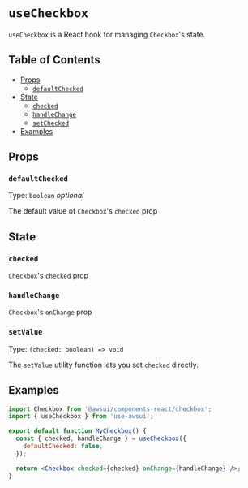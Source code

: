 # `useCheckbox`

`useCheckbox` is a React hook for managing `Checkbox`'s state.

## Table of Contents

- [Props](#props)
  - [`defaultChecked`](#defaultchecked)
- [State](#state)
  - [`checked`](#checked)
  - [`handleChange`](#handlechange)
  - [`setChecked`](#setchecked)
- [Examples](#examples)

## Props

### `defaultChecked`

Type: `boolean` _optional_

The default value of `Checkbox`'s `checked` prop

## State

### `checked`

`Checkbox`'s `checked` prop

### `handleChange`

`Checkbox`'s `onChange` prop

### `setValue`

Type: `(checked: boolean) => void`

The `setValue` utility function lets you set `checked` directly.

## Examples

```jsx
import Checkbox from '@awsui/components-react/checkbox';
import { useCheckbox } from 'use-awsui';

export default function MyCheckbox() {
  const { checked, handleChange } = useCheckbox({
    defaultChecked: false,
  });

  return <Checkbox checked={checked} onChange={handleChange} />;
}
```
